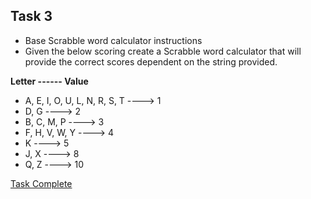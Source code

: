 ## Task 3
- Base Scrabble word calculator instructions
- Given the below scoring create a Scrabble word calculator that will provide the correct scores dependent on the string provided.

**Letter        ------               Value**
- A, E, I, O, U, L, N, R, S, T ----> 1
- D, G                         ----> 2
- B, C, M, P                   ----> 3
- F, H, V, W, Y                ----> 4
- K                            ----> 5
- J, X                         ----> 8
- Q, Z                         ----> 10

[Task Complete](https://github.com/MattSokol79/Python_Scrabble/blob/main/scrabble.py)